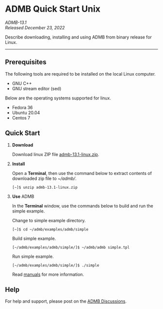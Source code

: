 # ADMB Quick Start Unix

*ADMB-13.1*  
*Released December 23, 2022*  

Describe downloading, installing and using ADMB from binary release for Linux.

---

Prerequisites
-------------

The following tools are required to be installed on the local Linux computer.

* GNU C++
* GNU stream editor (sed)

Below are the operating systems supported for linux. 

* Fedora 36
* Ubuntu 20.04
* Centos 7

Quick Start
-----------

1. **Download**

   Download linux ZIP file [admb-13.1-linux.zip](https://github.com/admb-project/admb/releases/download/admb-13.1/admb-13.1-linux.zip).

2. **Install**

   Open a **Terminal**, then use the command below to extract contents of downloaded zip file to _~/admb/_. 

   ```
   [~]$ unzip admb-13.1-linux.zip
   ```

3. **Use** ADMB

   In the **Terminal** window, use the commands below to build and run the simple example.

   Change to simple example directory.       

   ```
   [~]$ cd ~/admb/examples/admb/simple
   ```

   Build simple example.

   ```
   [~/admb/examples/admb/simple/]$ ~/admb/admb simple.tpl
   ```

   Run simple example.

   ```
   [~/admb/examples/admb/simple/]$ ./simple
   ```

   Read [manuals](http://www.admb-project.org/docs/manuals/) for more information.

Help
----

For help and support, please post on the [ADMB Discussions](https://github.com/admb-project/admb/discussions).
